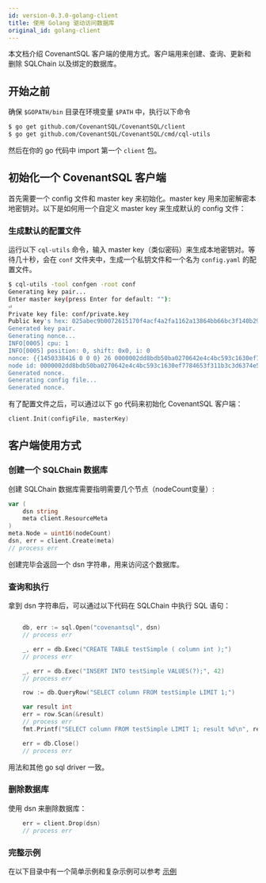 ```yaml
---
id: version-0.3.0-golang-client
title: 使用 Golang 驱动访问数据库
original_id: golang-client
---
```


本文档介绍 CovenantSQL 客户端的使用方式。客户端用来创建、查询、更新和删除 SQLChain 以及绑定的数据库。

## 开始之前

确保 `$GOPATH/bin` 目录在环境变量 `$PATH` 中，执行以下命令

```bash
$ go get github.com/CovenantSQL/CovenantSQL/client
$ go get github.com/CovenantSQL/CovenantSQL/cmd/cql-utils
```

然后在你的 go 代码中 import 第一个 `client` 包。


## 初始化一个 CovenantSQL 客户端

首先需要一个 config 文件和 master key 来初始化。master key 用来加密解密本地密钥对。以下是如何用一个自定义 master key 来生成默认的 config 文件：

### 生成默认的配置文件

运行以下 `cql-utils` 命令，输入 master key（类似密码）来生成本地密钥对。等待几十秒，会在 `conf` 文件夹中，生成一个私钥文件和一个名为 `config.yaml` 的配置文件。

```bash
$ cql-utils -tool confgen -root conf
Generating key pair...
Enter master key(press Enter for default: ""):
⏎
Private key file: conf/private.key
Public key's hex: 025abec9b0072615170f4acf4a2fa1162a13864bb66bc3f140b29f6bf50ceafc75
Generated key pair.
Generating nonce...
INFO[0005] cpu: 1
INFO[0005] position: 0, shift: 0x0, i: 0
nonce: {{1450338416 0 0 0} 26 0000002dd8bdb50ba0270642e4c4bc593c1630ef7784653f311b3c3d6374e514}
node id: 0000002dd8bdb50ba0270642e4c4bc593c1630ef7784653f311b3c3d6374e514
Generated nonce.
Generating config file...
Generated nonce.
```

有了配置文件之后，可以通过以下 go 代码来初始化 CovenantSQL 客户端：

```go
client.Init(configFile, masterKey)
```

## 客户端使用方式

### 创建一个 SQLChain 数据库

创建 SQLChain 数据库需要指明需要几个节点（nodeCount变量）:

```go
var (
	dsn string
	meta client.ResourceMeta
)
meta.Node = uint16(nodeCount)
dsn, err = client.Create(meta)
// process err
```
创建完毕会返回一个 dsn 字符串，用来访问这个数据库。

### 查询和执行

拿到 dsn 字符串后，可以通过以下代码在 SQLChain 中执行 SQL 语句：

```go

	db, err := sql.Open("covenantsql", dsn)
	// process err

	_, err = db.Exec("CREATE TABLE testSimple ( column int );")
	// process err

	_, err = db.Exec("INSERT INTO testSimple VALUES(?);", 42)
	// process err

	row := db.QueryRow("SELECT column FROM testSimple LIMIT 1;")

	var result int
	err = row.Scan(&result)
	// process err
	fmt.Printf("SELECT column FROM testSimple LIMIT 1; result %d\n", result)

	err = db.Close()
	// process err

```
用法和其他 go sql driver 一致。

### 删除数据库

使用 dsn 来删除数据库：

```go
	err = client.Drop(dsn)
	// process err
```

### 完整示例

在以下目录中有一个简单示例和复杂示例可以参考 [示例](https://github.com/CovenantSQL/CovenantSQL/tree/develop/client/_example)
